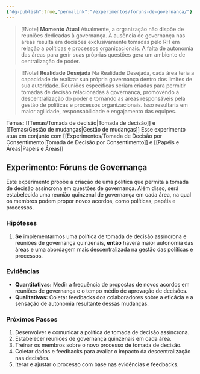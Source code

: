 ```yaml
---
{"dg-publish":true,"permalink":"/experimentos/foruns-de-governanca/"}
---
```


> [!Note] **Momento Atual** 
> Atualmente, a organização não dispõe de reuniões dedicadas à governança. A ausência de governança nas áreas resulta em decisões exclusivamente tomadas pelo RH em relação a políticas e processos organizacionais. A falta de autonomia das áreas para gerir suas próprias questões gera um ambiente de centralização de poder.

> [!Note] **Realidade Desejada** 
> Na Realidade Desejada, cada área teria a capacidade de realizar sua própria governança dentro dos limites de sua autoridade. Reuniões específicas seriam criadas para permitir tomadas de decisão relacionadas à governança, promovendo a descentralização do poder e tornando as áreas responsáveis pela gestão de políticas e processos organizacionais. Isso resultaria em maior agilidade, responsabilidade e engajamento das equipes.

Temas: [[Temas/Tomada de decisão\|Tomada de decisão]] e [[Temas/Gestão de mudanças\|Gestão de mudanças]]
Esse experimento atua em conjunto com [[Experimentos/Tomada de Decisão por Consentimento\|Tomada de Decisão por Consentimento]] e [[Papéis e Áreas\|Papéis e Áreas]]
## Experimento: Fóruns de Governança

Este experimento propõe a criação de uma política que permita a tomada de decisão assíncrona em questões de governança. Além disso, será estabelecida uma reunião quinzenal de governança em cada área, na qual os membros podem propor novos acordos, como políticas, papéis e processos.

### Hipóteses
1. **Se** implementarmos uma política de tomada de decisão assíncrona e reuniões de governança quinzenais, **então** haverá maior autonomia das áreas e uma abordagem mais descentralizada na gestão das políticas e processos.
### Evidências
- **Quantitativas:** Medir a frequência de propostas de novos acordos em reuniões de governança e o tempo médio de aprovação de decisões.
- **Qualitativas:** Coletar feedbacks dos colaboradores sobre a eficácia e a sensação de autonomia resultante dessas mudanças.
### Próximos Passos
1. Desenvolver e comunicar a política de tomada de decisão assíncrona.
2. Estabelecer reuniões de governança quinzenais em cada área.
3. Treinar os membros sobre o novo processo de tomada de decisão.
4. Coletar dados e feedbacks para avaliar o impacto da descentralização nas decisões.
5. Iterar e ajustar o processo com base nas evidências e feedbacks.


